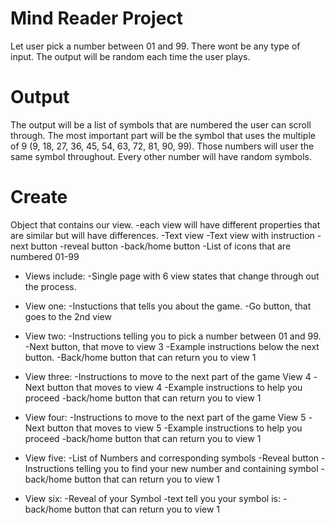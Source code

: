 # Mind Reader Project
Let user pick a number between 01 and 99. There wont be any type of input. The output will be random each time the user plays.

# Output 
The output will be a list of symbols that are numbered the user can scroll through. The most important part will be the symbol that uses the multiple of 9 (9, 18, 27, 36, 45, 54, 63, 72, 81, 90, 99). Those numbers will user the same symbol throughout. Every other number will have random symbols.

# Create
 Object that contains our view. -each view will have different properties that are similar but will have differences. -Text view -Text view with instruction -next button -reveal button -back/home button -List of icons that are numbered 01-99

* Views include: -Single page with 6 view states that change through out the process.

* View one: -Instuctions that tells you about the game. -Go button, that goes to the 2nd view

* View two: -Instructions telling you to pick a number between 01 and 99. -Next button, that move to view 3 -Example instructions below the next button. -Back/home button that can return you to view 1

* View three: -Instructions to move to the next part of the game View 4 -Next button that moves to view 4 -Example instructions to help you proceed -back/home button that can return you to view 1

* View four: -Instructions to move to the next part of the game View 5 -Next button that moves to view 5 -Example instructions to help you proceed -back/home button that can return you to view 1

* View five: -List of Numbers and corresponding symbols -Reveal button -Instructions telling you to find your new number and containing symbol -back/home button that can return you to view 1

* View six: -Reveal of your Symbol -text tell you your symbol is: -back/home button that can return you to view 1